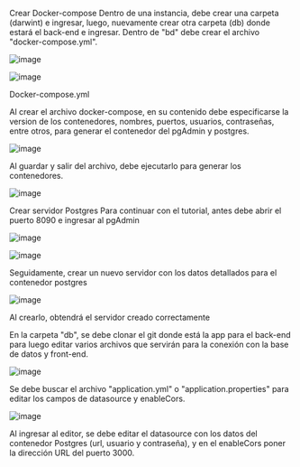 Crear Docker-compose 
Dentro de una instancia, debe crear una carpeta (darwint) e ingresar, luego, nuevamente crear otra carpeta (db) donde estará el back-end e ingresar. Dentro de "bd" debe crear el archivo "docker-compose.yml".

![image](https://user-images.githubusercontent.com/91229151/209409969-cb20bdf7-298c-4bea-853a-7d7d9d5caee3.png)

![image](https://user-images.githubusercontent.com/91229151/209410033-40bc5a98-dd26-4c83-a0f4-ae02b85ce23e.png)

Docker-compose.yml

Al crear el archivo docker-compose, en su contenido debe especificarse la version de los contenedores, nombres, puertos, usuarios, contraseñas, entre otros, para generar el contenedor del pgAdmin y postgres.

![image](https://user-images.githubusercontent.com/91229151/209410225-26ba6e40-6bd6-4c58-a288-a7c9851aba4e.png)

Al guardar y salir del archivo, debe ejecutarlo para generar los contenedores.

![image](https://user-images.githubusercontent.com/91229151/209411303-ae82d92d-f9cd-48dc-af25-12a63c1882a3.png)

Crear servidor Postgres
Para continuar con el tutorial, antes debe abrir el puerto 8090 e ingresar al pgAdmin

![image](https://user-images.githubusercontent.com/91229151/209411622-48758409-5365-49bc-9130-5f644e597305.png)

![image](https://user-images.githubusercontent.com/91229151/209411648-855774e3-a334-4947-99e1-3932a1fe9efb.png)

Seguidamente, crear un nuevo servidor con los datos detallados para el contenedor postgres

![image](https://user-images.githubusercontent.com/91229151/209411718-abef8b4a-7901-4ded-a6c4-aa1f36957976.png)

Al crearlo, obtendrá el servidor creado correctamente

En la carpeta "db", se debe clonar el git donde está la app para el back-end para luego editar varios archivos que servirán para la conexión con la base de datos y front-end.

![image](https://user-images.githubusercontent.com/91229151/209411966-9d523757-f039-410e-8edc-9e37221e3613.png)

Se debe buscar el archivo "application.yml" o "application.properties" para editar los campos de datasource y enableCors.

![image](https://user-images.githubusercontent.com/91229151/209412106-80fa23e8-b41d-414f-a13b-515e1f50fa3f.png)

Al ingresar al editor, se debe editar el datasource con los datos del contenedor Postgres (url, usuario y contraseña), y en el enableCors poner la dirección URL del puerto 3000.




